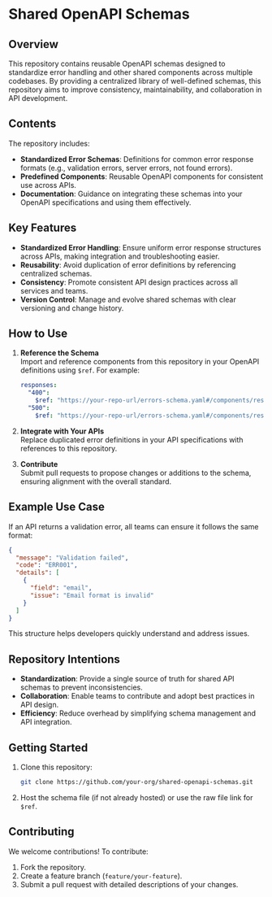 # Shared OpenAPI Schemas

## Overview
This repository contains reusable OpenAPI schemas designed to standardize error handling and other shared components across multiple codebases. By providing a centralized library of well-defined schemas, this repository aims to improve consistency, maintainability, and collaboration in API development.

## Contents
The repository includes:
- **Standardized Error Schemas**: Definitions for common error response formats (e.g., validation errors, server errors, not found errors).
- **Predefined Components**: Reusable OpenAPI components for consistent use across APIs.
- **Documentation**: Guidance on integrating these schemas into your OpenAPI specifications and using them effectively.

## Key Features
- **Standardized Error Handling**: Ensure uniform error response structures across APIs, making integration and troubleshooting easier.
- **Reusability**: Avoid duplication of error definitions by referencing centralized schemas.
- **Consistency**: Promote consistent API design practices across all services and teams.
- **Version Control**: Manage and evolve shared schemas with clear versioning and change history.

## How to Use
1. **Reference the Schema**  
   Import and reference components from this repository in your OpenAPI definitions using `$ref`. For example:
   ```yaml
   responses:
     "400":
       $ref: "https://your-repo-url/errors-schema.yaml#/components/responses/ValidationErrorResponse"
     "500":
       $ref: "https://your-repo-url/errors-schema.yaml#/components/responses/InternalServerErrorResponse"
   ```

2. **Integrate with Your APIs**  
   Replace duplicated error definitions in your API specifications with references to this repository.

3. **Contribute**  
   Submit pull requests to propose changes or additions to the schema, ensuring alignment with the overall standard.

## Example Use Case
If an API returns a validation error, all teams can ensure it follows the same format:
```json
{
  "message": "Validation failed",
  "code": "ERR001",
  "details": [
    {
      "field": "email",
      "issue": "Email format is invalid"
    }
  ]
}
```
This structure helps developers quickly understand and address issues.

## Repository Intentions
- **Standardization**: Provide a single source of truth for shared API schemas to prevent inconsistencies.
- **Collaboration**: Enable teams to contribute and adopt best practices in API design.
- **Efficiency**: Reduce overhead by simplifying schema management and API integration.

## Getting Started
1. Clone this repository:
   ```bash
   git clone https://github.com/your-org/shared-openapi-schemas.git
   ```
2. Host the schema file (if not already hosted) or use the raw file link for `$ref`.

## Contributing
We welcome contributions! To contribute:
1. Fork the repository.
2. Create a feature branch (`feature/your-feature`).
3. Submit a pull request with detailed descriptions of your changes.
